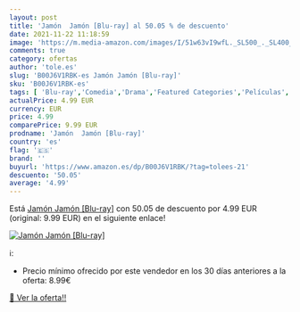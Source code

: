 ```yaml
---
layout: post
title: 'Jamón  Jamón [Blu-ray] al 50.05 % de descuento'
date: 2021-11-22 11:18:59
image: 'https://m.media-amazon.com/images/I/51w63vI9wfL._SL500_._SL400_.jpg'
comments: true
category: ofertas
author: 'tole.es'
slug: 'B00J6V1RBK-es Jamón Jamón [Blu-ray]'
sku: 'B00J6V1RBK-es'
tags: [ 'Blu-ray','Comedia','Drama','Featured Categories','Películas','Películas y TV','Romántico','jamón', ]
actualPrice: 4.99 EUR
currency: EUR
price: 4.99
comparePrice: 9.99 EUR
prodname: 'Jamón  Jamón [Blu-ray]'
country: 'es'
flag: '🇪🇸'
brand: ''
buyurl: 'https://www.amazon.es/dp/B00J6V1RBK/?tag=tolees-21'
descuento: '50.05'
average: '4.99'
---
```


Está [Jamón  Jamón [Blu-ray]](https://www.amazon.es/dp/B00J6V1RBK/?tag=tolees-21) con 50.05 de descuento por 4.99 EUR (original: 9.99 EUR) en el siguiente enlace!

[![Jamón  Jamón [Blu-ray]](https://m.media-amazon.com/images/I/51w63vI9wfL._SL500_._SL400_.jpg)](https://www.amazon.es/dp/B00J6V1RBK/?tag=tolees-21)

ℹ️:

- Precio mínimo ofrecido por este vendedor en los 30 días anteriores a la oferta: 8.99€

[🛒 Ver la oferta!!](https://www.amazon.es/dp/B00J6V1RBK/?tag=tolees-21)
